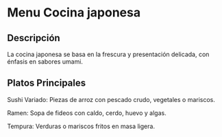 # Menu Cocina japonesa

## Descripción
La cocina japonesa se basa en la frescura y presentación delicada, con énfasis en sabores umami.

## Platos Principales
Sushi Variado: Piezas de arroz con pescado crudo, vegetales o mariscos.

Ramen: Sopa de fideos con caldo, cerdo, huevo y algas.

Tempura: Verduras o mariscos fritos en masa ligera.



